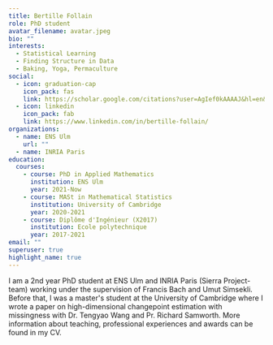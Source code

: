 ```yaml
---
title: Bertille Follain
role: PhD student
avatar_filename: avatar.jpeg
bio: ""
interests:
  - Statistical Learning
  - Finding Structure in Data
  - Baking, Yoga, Permaculture
social:
  - icon: graduation-cap
    icon_pack: fas
    link: https://scholar.google.com/citations?user=AgIef0kAAAAJ&hl=en&oi=ao
  - icon: linkedin
    icon_pack: fab
    link: https://www.linkedin.com/in/bertille-follain/
organizations:
  - name: ENS Ulm
    url: ""
  - name: INRIA Paris
education:
  courses:
    - course: PhD in Applied Mathematics
      institution: ENS Ulm
      year: 2021-Now
    - course: MASt in Mathematical Statistics
      institution: University of Cambridge
      year: 2020-2021
    - course: Diplôme d'Ingénieur (X2017)
      institution: Ecole polytechnique
      year: 2017-2021
email: ""
superuser: true
highlight_name: true
---
```

I am a 2nd year PhD student at ENS Ulm and INRIA Paris (Sierra Project-team) working under the supervision of Francis Bach and Umut Simsekli. Before that, I was a master's student at the University of Cambridge where I wrote a paper on high-dimensional changepoint estimation with missingness with Dr. Tengyao Wang and Pr. Richard Samworth. More information about teaching, professional experiences and awards can be found in my CV.  
